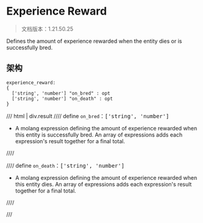 # Experience Reward

> 文档版本：1.21.50.25

Defines the amount of experience rewarded when the entity dies or is successfully bred.

## 架构

```mcschema
experience_reward:
{
  ['string', 'number'] "on_bred" : opt
  ['string', 'number'] "on_death" : opt
}

```

/// html | div.result
//// define
`on_bred`：<samp>['string', 'number']</samp>

- A molang expression defining the amount of experience rewarded when this entity is successfully bred. An array of expressions adds each expression's result together for a final total.


////


//// define
`on_death`：<samp>['string', 'number']</samp>

- A molang expression defining the amount of experience rewarded when this entity dies. An array of expressions adds each expression's result together for a final total.


////


///

